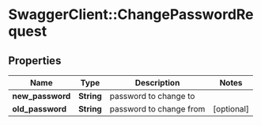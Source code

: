 # SwaggerClient::ChangePasswordRequest

## Properties
Name | Type | Description | Notes
------------ | ------------- | ------------- | -------------
**new_password** | **String** | password to change to | 
**old_password** | **String** | password to change from | [optional] 


